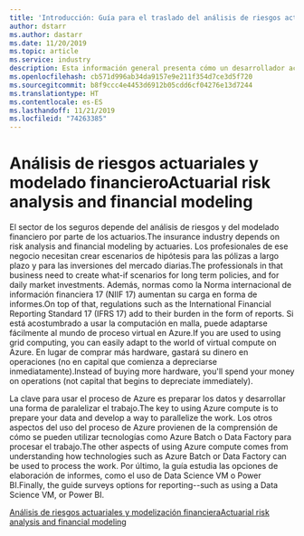 ```yaml
---
title: 'Introducción: Guía para el traslado del análisis de riesgos actuariales a Azure'
author: dstarr
ms.author: dastarr
ms.date: 11/20/2019
ms.topic: article
ms.service: industry
description: Esta información general presenta cómo un desarrollador actuarial puede trasladar su solución existente más la infraestructura auxiliar a Azure.
ms.openlocfilehash: cb571d996ab34da9157e9e211f354d7ce3d5f720
ms.sourcegitcommit: b8f9ccc4e4453d6912b05cdd6cf04276e13d7244
ms.translationtype: HT
ms.contentlocale: es-ES
ms.lasthandoff: 11/21/2019
ms.locfileid: "74263385"
---
```

# <a name="actuarial-risk-analysis-and-financial-modeling"></a><span data-ttu-id="7ecc3-103">Análisis de riesgos actuariales y modelado financiero</span><span class="sxs-lookup"><span data-stu-id="7ecc3-103">Actuarial risk analysis and financial modeling</span></span>

<span data-ttu-id="7ecc3-104">El sector de los seguros depende del análisis de riesgos y del modelado financiero por parte de los actuarios.</span><span class="sxs-lookup"><span data-stu-id="7ecc3-104">The insurance industry depends on risk analysis and financial modeling by actuaries.</span></span> <span data-ttu-id="7ecc3-105">Los profesionales de ese negocio necesitan crear escenarios de hipótesis para las pólizas a largo plazo y para las inversiones del mercado diarias.</span><span class="sxs-lookup"><span data-stu-id="7ecc3-105">The professionals in that business need to create what-if scenarios for long term policies, and for daily market investments.</span></span> <span data-ttu-id="7ecc3-106">Además, normas como la Norma internacional de información financiera 17 (NIIF 17) aumentan su carga en forma de informes.</span><span class="sxs-lookup"><span data-stu-id="7ecc3-106">On top of that, regulations such as the International Financial Reporting Standard 17 (IFRS 17) add to their burden in the form of reports.</span></span> <span data-ttu-id="7ecc3-107">Si está acostumbrado a usar la computación en malla, puede adaptarse fácilmente al mundo de proceso virtual en Azure.</span><span class="sxs-lookup"><span data-stu-id="7ecc3-107">If you are used to using grid computing, you can easily adapt to the world of virtual compute on Azure.</span></span> <span data-ttu-id="7ecc3-108">En lugar de comprar más hardware, gastará su dinero en operaciones (no en capital que comienza a depreciarse inmediatamente).</span><span class="sxs-lookup"><span data-stu-id="7ecc3-108">Instead of buying more hardware, you'll spend your money on operations (not capital that begins to depreciate immediately).</span></span>

<span data-ttu-id="7ecc3-109">La clave para usar el proceso de Azure es preparar los datos y desarrollar una forma de paralelizar el trabajo.</span><span class="sxs-lookup"><span data-stu-id="7ecc3-109">The key to using Azure compute is to prepare your data and develop a way to parallelize the work.</span></span> <span data-ttu-id="7ecc3-110">Los otros aspectos del uso del proceso de Azure provienen de la comprensión de cómo se pueden utilizar tecnologías como Azure Batch o Data Factory para procesar el trabajo.</span><span class="sxs-lookup"><span data-stu-id="7ecc3-110">The other aspects of using Azure compute comes from understanding how technologies such as Azure Batch or Data Factory can be used to process the work.</span></span> <span data-ttu-id="7ecc3-111">Por último, la guía estudia las opciones de elaboración de informes, como el uso de Data Science VM o Power BI.</span><span class="sxs-lookup"><span data-stu-id="7ecc3-111">Finally, the guide surveys options for reporting--such as using a Data Science VM, or Power BI.</span></span>

[<span data-ttu-id="7ecc3-112">Análisis de riesgos actuariales y modelización financiera</span><span class="sxs-lookup"><span data-stu-id="7ecc3-112">Actuarial risk analysis and financial modeling</span></span>](/azure/industry/financial/actuarial-risk-analysis-and-financial-modeling-solution-guide?WT.mc_id=overview-docs-dastarr)